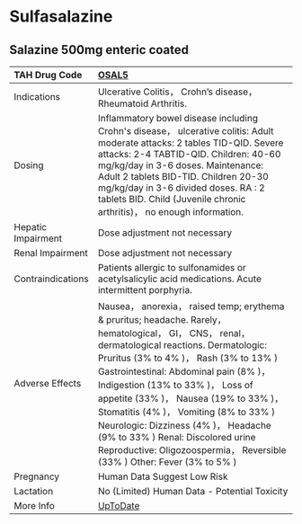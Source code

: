 # Sulfasalazine

## Salazine 500mg enteric coated

| TAH Drug Code      | [OSAL5](https://www.tahsda.org.tw/drugs/hissearch.php?drug_code=OSAL5)                                                                                                                                                                                                                                                                                                                                                                                                                                             |
|:-------------------|:-------------------------------------------------------------------------------------------------------------------------------------------------------------------------------------------------------------------------------------------------------------------------------------------------------------------------------------------------------------------------------------------------------------------------------------------------------------------------------------------------------------------|
| Indications        | Ulcerative Colitis， Crohn’s disease， Rheumatoid Arthritis.                                                                                                                                                                                                                                                                                                                                                                                                                                                       |
| Dosing             | Inflammatory bowel disease including Crohn's disease， ulcerative colitis: Adult moderate attacks: 2 tables TID-QID. Severe attacks: 2-4 TABTID-QID. Children: 40-60 mg/kg/day in 3-6 doses. Maintenance: Adult 2 tablets BID-TID. Children 20-30 mg/kg/day in 3-6 divided doses. RA : 2 tablets BID. Child (Juvenile chronic arthritis)， no enough information.                                                                                                                                                  |
| Hepatic Impairment | Dose adjustment not necessary                                                                                                                                                                                                                                                                                                                                                                                                                                                                                      |
| Renal Impairment   | Dose adjustment not necessary                                                                                                                                                                                                                                                                                                                                                                                                                                                                                      |
| Contraindications  | Patients allergic to sulfonamides or acetylsalicylic acid medications. Acute intermittent porphyria.                                                                                                                                                                                                                                                                                                                                                                                                               |
| Adverse Effects    | Nausea， anorexia， raised temp; erythema & pruritus; headache. Rarely， hematological， GI， CNS， renal， dermatological reactions. Dermatologic: Pruritus (3% to 4% )， Rash (3% to 13% ) Gastrointestinal: Abdominal pain (8% )， Indigestion (13% to 33% )， Loss of appetite (33% )， Nausea (19% to 33% )， Stomatitis (4% )， Vomiting (8% to 33% ) Neurologic: Dizziness (4% )， Headache (9% to 33% ) Renal: Discolored urine Reproductive: Oligozoospermia， Reversible (33% ) Other: Fever (3% to 5% ) |
| Pregnancy          | Human Data Suggest Low Risk                                                                                                                                                                                                                                                                                                                                                                                                                                                                                        |
| Lactation          | No (Limited) Human Data - Potential Toxicity                                                                                                                                                                                                                                                                                                                                                                                                                                                                       |
| More Info          | [UpToDate](https://www.uptodate.com/contents/sulfasalazine-drug-information)                                                                                                                                                                                                                                                                                                                                                                                                                                       |

